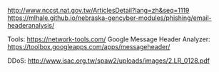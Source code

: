 http://www.nccst.nat.gov.tw/ArticlesDetail?lang=zh&seq=1119
https://mlhale.github.io/nebraska-gencyber-modules/phishing/email-headeranalysis/


Tools:
https://network-tools.com/
Google Message Header Analyzer: https://toolbox.googleapps.com/apps/messageheader/



DDoS:
http://www.isac.org.tw/spaw2/uploads/images/2.LR_0128.pdf
